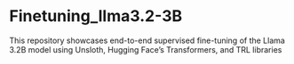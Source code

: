 # Finetuning_llma3.2-3B
This repository showcases end-to-end supervised fine-tuning of the Llama 3.2B model using Unsloth, Hugging Face’s Transformers, and TRL libraries
